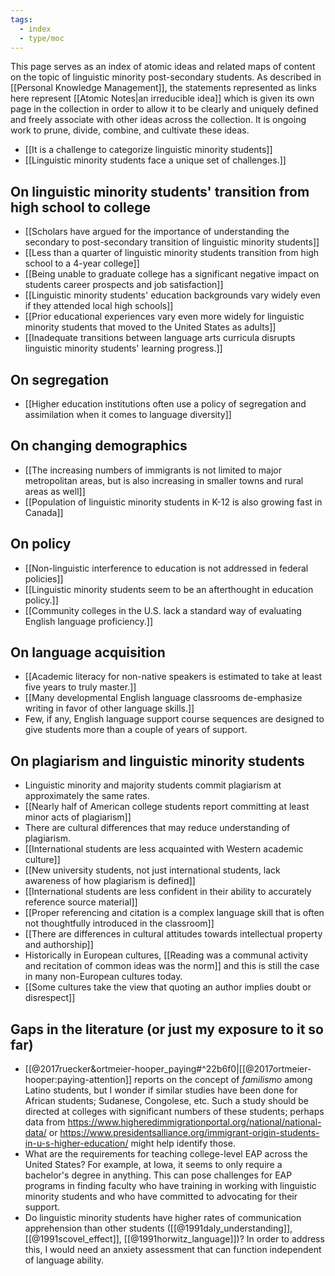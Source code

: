 ```yaml
---
tags:
  - index
  - type/moc
---
```

This page serves as an index of atomic ideas and related maps of content on the topic of linguistic minority post-secondary students. As described in [[Personal Knowledge Management]], the statements represented as links here represent [[Atomic Notes|an irreducible idea]] which is given its own page in the collection in order to allow it to be clearly and uniquely defined and freely associate with other ideas across the collection. It is ongoing work to prune, divide, combine, and cultivate these ideas.

- [[It is a challenge to categorize linguistic minority students]]
- [[Linguistic minority students face a unique set of challenges.]]
## On linguistic minority students' transition from high school to college
- [[Scholars have argued for the importance of understanding the secondary to post-secondary transition of linguistic minority students]]
- [[Less than a quarter of linguistic minority students transition from high school to a 4-year college]]
- [[Being unable to graduate college has a significant negative impact on students career prospects and job satisfaction]] 
- [[Linguistic minority students' education backgrounds vary widely even if they attended local high schools]] 
- [[Prior educational experiences vary even more widely for linguistic minority students that moved to the United States as adults]]
- [[Inadequate transitions between language arts curricula disrupts linguistic minority students' learning progress.]]
## On segregation
- [[Higher education institutions often use a policy of segregation and assimilation when it comes to language diversity]] 
## On changing demographics
- [[The increasing numbers of immigrants is not limited to major metropolitan areas, but is also increasing in smaller towns and rural areas as well]] 
- [[Population of linguistic minority students in K-12 is also growing fast in Canada]] 
## On policy
- [[Non-linguistic interference to education is not addressed in federal policies]] 
- [[Linguistic minority students seem to be an afterthought in education policy.]] 
- [[Community colleges in the U.S. lack a standard way of evaluating English language proficiency.]]

## On language acquisition
- [[Academic literacy for non-native speakers is estimated to take at least five years to truly master.]] 
- [[Many developmental English language classrooms de-emphasize writing in favor of other language skills.]] 
- Few, if any, English language support course sequences are designed to give students more than a couple of years of support.
## On plagiarism and linguistic minority students
- Linguistic minority and majority students commit plagiarism at approximately the same rates. 
- [[Nearly half of American college students report committing at least minor acts of plagiarism]]
- There are cultural differences that may reduce understanding of plagiarism. 
- [[International students are less acquainted with Western academic culture]]
- [[New university students, not just international students, lack awareness of how plagiarism is defined]]
- [[International students are less confident in their ability to accurately reference source material]]
- [[Proper referencing and citation is a complex language skill that is often not thoughtfully introduced in the classroom]]
- [[There are differences in cultural attitudes towards intellectual property and authorship]] 
- Historically in European cultures, [[Reading was a communal activity and recitation of common ideas was the norm]] and this is still the case in many non-European cultures today. 
- [[Some cultures take the view that quoting an author implies doubt or disrespect]]
## Gaps in the literature (or just my exposure to it so far)
- [[@2017ruecker&ortmeier-hooper_paying#^22b6f0|[[@2017ortmeier-hooper:paying-attention]] reports on the concept of *familismo* among Latino students, but I wonder if similar studies have been done for African students; Sudanese, Congolese, etc. Such a study should be directed at colleges with significant numbers of these students; perhaps data from https://www.higheredimmigrationportal.org/national/national-data/ or https://www.presidentsalliance.org/immigrant-origin-students-in-u-s-higher-education/ might help identify those.
- What are the requirements for teaching college-level EAP across the United States? For example, at Iowa, it seems to only require a bachelor's degree in anything. This can pose challenges for EAP programs in finding faculty who have training in working with linguistic minority students and who have committed to advocating for their support.
- Do linguistic minority students have higher rates of communication apprehension than other students ([[@1991daly_understanding]], [[@1991scovel_effect]], [[@1991horwitz_language]])? In order to address this, I would need an anxiety assessment that can function independent of language ability.
